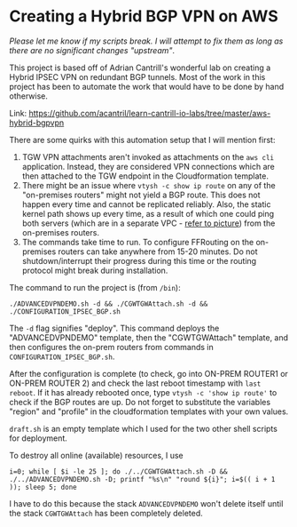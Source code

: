 # Creating a Hybrid BGP VPN on AWS
*Please let me know if my scripts break. I will attempt to fix them as long as there are no significant changes "upstream"*.

This project is based off of Adrian Cantrill's wonderful lab on creating a Hybrid IPSEC VPN on redundant BGP tunnels. Most of the work in this project has been to automate the work that would have to be done by hand otherwise.

Link: https://github.com/acantril/learn-cantrill-io-labs/tree/master/aws-hybrid-bgpvpn

There are some quirks with this automation setup that I will mention first:
1. TGW VPN attachments aren't invoked as attachments on the `aws cli` application. Instead, they are considered VPN connections which are then attached to the TGW endpoint in the Cloudformation template.
2. There might be an issue where `vtysh -c show ip route` on any of the "on-premises routers" might not yield a BGP route. This does not happen every time and cannot be replicated reliably. Also, the static kernel path shows up every time, as a result of which one could ping both servers (which are in a separate VPC - [refer to picture](https://raw.githubusercontent.com/acantril/learn-cantrill-io-labs/master/aws-hybrid-bgpvpn/02_INSTRUCTIONS/STAGE4%20-%20FINAL%20BGP%20Architecture.png)) from the on-premises routers.
3. The commands take time to run. To configure FFRouting on the on-premises routers can take anywhere from 15-20 minutes. Do not shutdown/interrupt their progress during this time or the routing protocol might break during installation.

The command to run the project is (from `/bin`): 
```
./ADVANCEDVPNDEMO.sh -d && ./CGWTGWAttach.sh -d && ./CONFIGURATION_IPSEC_BGP.sh
```
The `-d` flag signifies "deploy". This command deploys the "ADVANCEDVPNDEMO" template, then the "CGWTGWAttach" template, and then configures the on-prem routers from commands in `CONFIGURATION_IPSEC_BGP.sh`.

After the configuration is complete (to check, go into ON-PREM ROUTER1 or ON-PREM ROUTER 2) and check the last reboot timestamp with `last reboot`. If it has already rebooted once, type `vtysh -c 'show ip route'` to check if the BGP routes are up. Do not forget to substitute the variables "region" and "profile" in the cloudformation templates with your own values.

`draft.sh` is an empty template which I used for the two other shell scripts for deployment.

To destroy all online (available) resources, I use
```
i=0; while [ $i -le 25 ]; do ./../CGWTGWAttach.sh -D && ./../ADVANCEDVPNDEMO.sh -D; printf "%s\n" "round ${i}"; i=$(( i + 1 )); sleep 5; done
```
I have to do this because the stack `ADVANCEDVPNDEMO` won't delete itself until the stack `CGWTGWAttach` has been completely deleted.
